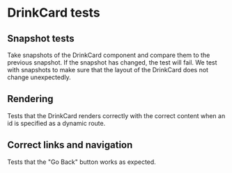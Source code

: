 # DrinkCard tests

## Snapshot tests

Take snapshots of the DrinkCard component and compare them to the previous snapshot. If the snapshot has changed, the test will fail.
We test with snapshots to make sure that the layout of the DrinkCard does not change unexpectedly.

## Rendering

Tests that the DrinkCard renders correctly with the correct content when an id is specified as a dynamic route.

## Correct links and navigation

Tests that the "Go Back" button works as expected.
